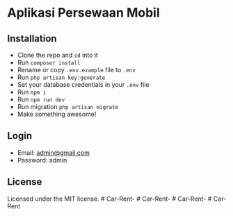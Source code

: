 # Aplikasi Persewaan Mobil

## Installation

- Clone the repo and `cd` into it
- Run `composer install`
- Rename or copy `.env.example` file to `.env`
- Run `php artisan key:generate`
- Set your database credentials in your `.env` file
- Run `npm i`
- Run `npm run dev`
- Run migration `php artisan migrate`
- Make something awesome!

## Login
- Email: admin@gmail.com
- Password: admin


## License
Licensed under the MIT license.
#   C a r - R e n t -  
 #   C a r - R e n t -  
 #   C a r - R e n t -  
 #   C a r - R e n t  
 